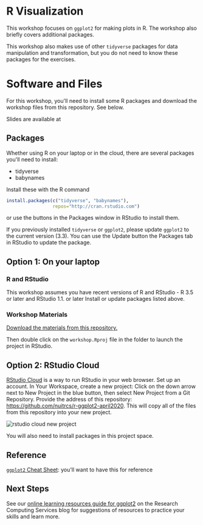 # R Visualization

This workshop focuses on `ggplot2` for making plots in R.  The workshop also briefly covers additional packages.  

This workshop also makes use of other `tidyverse` packages for data manipulation and transformation, but you do not need to know these packages for the exercises.

# Software and Files

For this workshop, you'll need to install some R packages and download the workshop files from this repository. See below.

Slides are available at 

## Packages

Whether using R on your laptop or in the cloud, there are several packages you'll need to install: 

* tidyverse
* babynames

Install these with the R command

```r
install.packages(c("tidyverse", "babynames"), 
                 repos="http://cran.rstudio.com")
```

or use the buttons in the Packages window in RStudio to install them.

If you previously installed `tidyverse` or `ggplot2`, please update `ggplot2` to the current version (3.3). You can use the Update button the Packages tab in RStudio to update the package.


## Option 1: On your laptop 

### R and RStudio

This workshop assumes you have recent versions of R and RStudio - R 3.5 or later and RStudio 1.1. or later  Install or update packages listed above.

### Workshop Materials

[Download the materials from this repository.](http://sites.northwestern.edu/researchcomputing/resources/downloading-from-github/)

Then double click on the `workshop.Rproj` file in the folder to launch the project in RStudio.  


## Option 2: RStudio Cloud

[RStudio Cloud](https://rstudio.cloud) is a way to run RStudio in your web browser.  Set up an account.  In Your Workspace, create a new project: Click on the down arrow next to New Project in the blue button, then select New Project from a Git Repository.  Provide the address of this repository: https://github.com/nuitrcs/r-ggplot2-april2020.  This will copy all of the files from this repository into your new project.  

![rstudio cloud new project](images/rstudiocloud.png)

You will also need to install packages in this project space.


## Reference

[`ggplot2` Cheat Sheet](https://github.com/rstudio/cheatsheets/raw/master/data-visualization-2.1.pdf): you'll want to have this for reference

## Next Steps

See our [online learning resources guide for ggplot2](https://bit.ly/learn_ggplot2) on the Research Computing Services blog for suggestions of resources to practice your skills and learn more.  